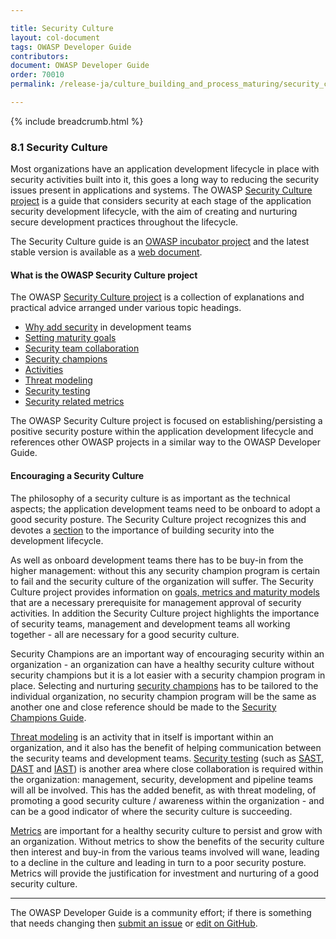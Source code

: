```yaml
---

title: Security Culture
layout: col-document
tags: OWASP Developer Guide
contributors:
document: OWASP Developer Guide
order: 70010
permalink: /release-ja/culture_building_and_process_maturing/security_culture/

---
```


{% include breadcrumb.html %}

### 8.1 Security Culture

Most organizations have an application development lifecycle in place with security activities built into it,
this goes a long way to reducing the security issues present in applications and systems.
The OWASP [Security Culture project][culture] is a guide that considers security
at each stage of the application security development lifecycle,
with the aim of creating and nurturing secure development practices throughout the lifecycle.

The Security Culture guide is an [OWASP incubator project][culturerepo]
and the latest stable version is available as a [web document][culturedoc].

#### What is the OWASP Security Culture project

The OWASP [Security Culture project][culture] is a collection of explanations and practical advice
arranged under various topic headings.

* [Why add security][culturewhy] in development teams
* [Setting maturity goals][culturegoal]
* [Security team collaboration][culturegoal]
* [Security champions][culturechamps]
* [Activities][cultureacts]
* [Threat modeling][culturetm]
* [Security testing][culturetest]
* [Security related metrics][culturemetrics]

The OWASP Security Culture project is focused on establishing/persisting
a positive security posture within the application development lifecycle
and references other OWASP projects in a similar way to the OWASP Developer Guide.

#### Encouraging a Security Culture

The philosophy of a security culture is as important as the technical aspects;
the application development teams need to be onboard to adopt a good security posture.
The Security Culture project recognizes this and devotes a [section][culturewhy] to the importance
of building security into the development lifecycle.

As well as onboard development teams there has to be buy-in from the higher management:
without this any security champion program is certain to fail and the security culture of the organization will suffer.
The Security Culture project provides information on [goals, metrics and maturity models][culturegoal]
that are a necessary prerequisite for management approval of security activities.
In addition the Security Culture project highlights the importance of security teams,
management and development teams all working together - all are necessary for a good security culture.

Security Champions are an important way of encouraging security within an organization - an organization can have a
healthy security culture without security champions but it is a lot easier with a security champion program in place.
Selecting and nurturing [security champions][culturechamps] has to be tailored to the individual organization,
no security champion program will be the same as another one and close reference should be made to
the [Security Champions Guide][scguide].

[Threat modeling][culturetm] is an activity that in itself is important within an organization,
and it also has the benefit of helping communication between the security teams and development teams.
[Security testing][culturetest] (such as [SAST][dsosast], [DAST][dsodast] and [IAST][dsoiast])
is another area where close collaboration is required within the organization:
management, security, development and pipeline teams will all be involved.
This has the added benefit, as with threat modeling, of promoting a good security culture / awareness
within the organization - and can be a good indicator of where the security culture is succeeding.

[Metrics][culturemetrics] are important for a healthy security culture to persist and grow with an organization.
Without metrics to show the benefits of the security culture then interest and buy-in from the various
teams involved will wane, leading to a decline in the culture and leading in turn to a poor security posture.
Metrics will provide the justification for investment and nurturing of a good security culture.

----

The OWASP Developer Guide is a community effort; if there is something that needs changing
then [submit an issue][issue1001] or [edit on GitHub][edit1001].

[issue1001]: https://github.com/OWASP/www-project-developer-guide/issues/new?labels=enhancement&template=request.md&title=Update:%2010-culture-process/01-security-culture
[edit1001]: https://github.com/OWASP/www-project-developer-guide/blob/main/draft/10-culture-process/01-security-culture.md
[culture]: https://owasp.org/www-project-security-culture/
[cultureacts]: https://owasp.org/www-project-security-culture/stable/5-Activities/
[culturechamps]: https://owasp.org/www-project-security-culture/stable/4-Security_Champions/
[culturedoc]: https://owasp.org/www-project-security-culture/stable/
[culturegoal]: https://owasp.org/www-project-security-culture/stable/3-Goal_Setting_and_Security_Team_Collaboration/
[culturemetrics]: https://owasp.org/www-project-security-culture/stable/8-Metrics/
[culturerepo]: https://github.com/OWASP/www-project-security-culture
[culturetest]: https://owasp.org/www-project-security-culture/stable/7-Security_Testing/
[culturetm]: https://owasp.org/www-project-security-culture/stable/6-Threat_Modelling/
[culturewhy]: https://owasp.org/www-project-security-culture/stable/2-Why_Add_Security_In_Development_Teams/
[dsodast]: https://owasp.org/www-project-devsecops-guideline/latest/02b-Dynamic-Application-Security-Testing
[dsoiast]: https://owasp.org/www-project-devsecops-guideline/latest/02c-Interactive-Application-Security-Testing
[dsosast]: https://owasp.org/www-project-devsecops-guideline/latest/02a-Static-Application-Security-Testing
[scguide]: https://owasp.org/www-project-security-champions-guidebook/
